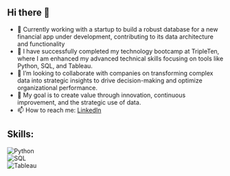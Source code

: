 ## Hi there 👋

- 🔭 Currently working with a startup to build a robust database for a new financial app under development, contributing to its data architecture and functionality
- 🌱 I have successfully completed my technology bootcamp at TripleTen, where I am enhanced my advanced technical skills focusing on tools like Python, SQL, and Tableau.
- 👯 I’m looking to collaborate with companies on transforming complex data into strategic insights to drive decision-making and optimize organizational performance.
- 🤔 My goal is to create value through innovation, continuous improvement, and the strategic use of data.
- 📫 How to reach me:
    [LinkedIn](www.linkedin.com/in/alegría-carrión-burneo) 

## Skills:
![Python](https://img.shields.io/badge/Python-3DDC84?style=for-the-badge&logo=python&logoColor=white&labelColor=101010)</br>
![SQL](https://img.shields.io/badge/SQL-0095D5?style=for-the-badge&logo=mysql&logoColor=white&labelColor=101010)</br>
![Tableau](https://img.shields.io/badge/Tableau-E6502A?style=for-the-badge&logo=tableau&logoColor=white&labelColor=101010)</br>

